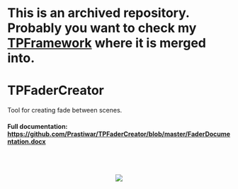 # **This is an archived repository. Probably you want to check my** [TPFramework](https://github.com/Prastiwar/TPFrameworkUnity) **where it is merged into.**

# TPFaderCreator
Tool for creating fade between scenes.
#### Full documentation: https://github.com/Prastiwar/TPFaderCreator/blob/master/FaderDocumentation.docx
<br>
<br>
<p align="center">
  <img src = https://d3higte790sj35.cloudfront.net/images/st/ku/dd2917537554c0133f3a320ef02fb3bf.png>
  </img>
</p>
